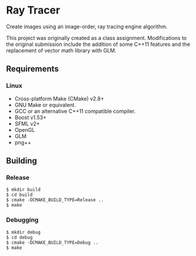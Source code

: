Ray Tracer
==========

Create images using an image-order, ray tracing engine algorithm.

This project was originally created as a class assignment. Modifications to the
original submission include the addition of some C++11 features and the
replacement of vector math library with GLM.

## Requirements ##
### Linux ###
* Cross-platform Make (CMake) v2.8+
* GNU Make or equivalent.
* GCC or an alternative C++11 compatible compiler.
* Boost v1.53+
* SFML v2+
* OpenGL
* GLM
* png++

## Building ##
### Release ###
```
$ mkdir build
$ cd build
$ cmake -DCMAKE_BUILD_TYPE=Release ..
$ make
```

### Debugging ###
```
$ mkdir debug
$ cd debug
$ cmake -DCMAKE_BUILD_TYPE=Debug ..
$ make
```
